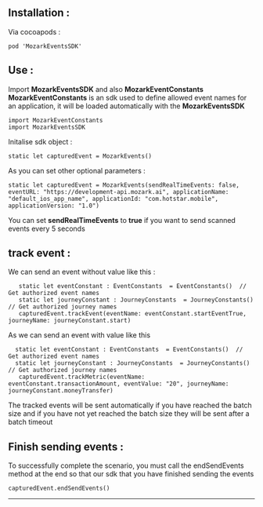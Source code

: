 ## Installation :  
  Via cocoapods : 


    pod 'MozarkEventsSDK'
    


## Use :
Import  **MozarkEventsSDK** and also **MozarkEventConstants**
**MozarkEventConstants** is an sdk used to define allowed event names for an application, it will be loaded automatically with the **MozarkEventsSDK**

    import MozarkEventConstants
    import MozarkEventsSDK
    
Initalise sdk object : 

    static let capturedEvent = MozarkEvents()
    
As you can set other optional parameters : 
    
    static let capturedEvent = MozarkEvents(sendRealTimeEvents: false, eventURL: "https://development-api.mozark.ai", applicationName: "default_ios_app_name", applicationId: "com.hotstar.mobile", applicationVersion: "1.0")
You can set **sendRealTimeEvents** to **true** if you want to send scanned events every 5 seconds  
    
## track event :    
We can send an event without value like this : 

       static let eventConstant : EventConstants  = EventConstants()  // Get authorized event names
       static let journeyConstant : JourneyConstants  = JourneyConstants() // Get authorized journey names
       capturedEvent.trackEvent(eventName: eventConstant.startEventTrue, journeyName: journeyConstant.start)
  
As we can send an event with value like this

      static let eventConstant : EventConstants  = EventConstants()  // Get authorized event names
      static let journeyConstant : JourneyConstants  = JourneyConstants() // Get authorized journey names
       capturedEvent.trackMetric(eventName: eventConstant.transactionAmount, eventValue: "20", journeyName: journeyConstant.moneyTransfer)
The tracked events will be sent automatically if you have reached the batch size and if you have not yet reached the batch size they will be sent after a batch timeout

## Finish sending events :   
To successfully complete the scenario, you must call the endSendEvents method at the end so that our sdk that you have finished sending the events


    capturedEvent.endSendEvents()
    
------
